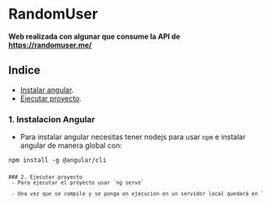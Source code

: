 # RandomUser
 
**Web realizada con algunar que consume la API de https://randomuser.me/**

## Indice
- [Instalar angular](#1-instalacion-angular).
- [Ejecutar proyecto](#2-ejecutar-proyecto).

### 1. Instalacion Angular
 - Para instalar angular necesitas tener nodejs para usar `npm` e instalar angular de manera global con:
 <pre><code>npm install -g @angular/cli<code><pre>

### 2. Ejecutar proyecto
 - Para ejecutar el proyecto usar `ng serve`
 
 - Una vez que se compile y se ponga en ejecucion en un servidor local quedará en `http://localhost:4200/`
